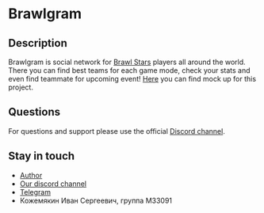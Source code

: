 # Brawlgram
## Description
Brawlgram is social network for [Brawl Stars](https://event.brawlstars.com/ru) players all around the world. 
There you can find best teams for each game mode, check your stats and even find teammate for upcoming event!
[Here](https://www.figma.com/file/awgKpawB6O4TXkJJ5SY7zQ/Brawlgram?node-id=0%3A1) you can find mock up for 
this project.
## Questions
For questions and support please use the official [Discord channel](https://discord.gg/VamuXaes).
## Stay in touch
* [Author](https://vk.com/svjugb)
* [Our discord channel](https://discord.gg/VamuXaes)
* [Telegram](https://t.me/+J163W37kPIg0MzZi)
* Кожемякин Иван Сергеевич, группа M33091
